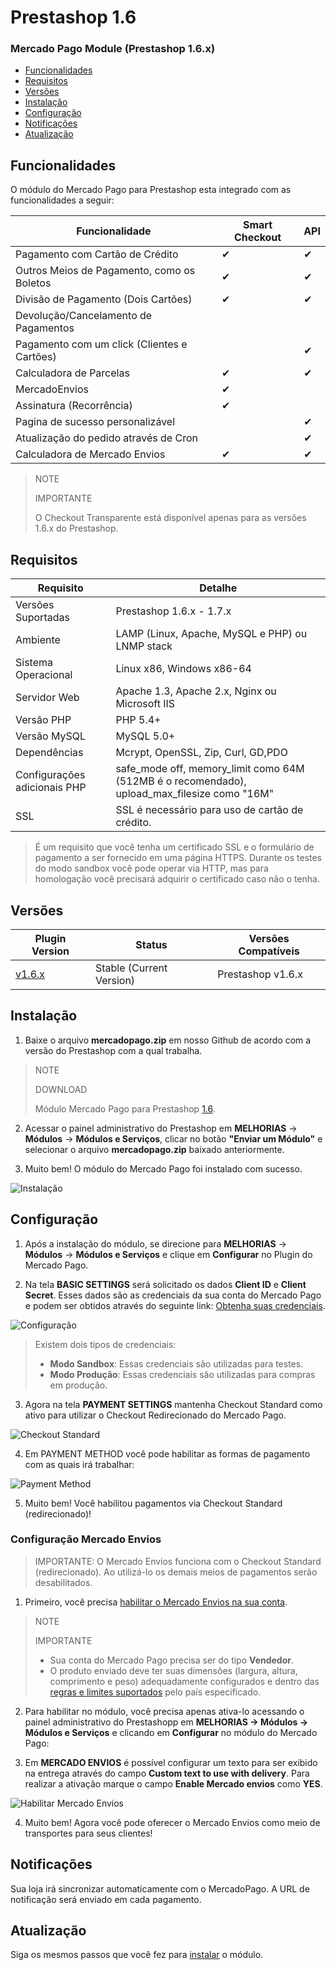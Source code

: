 # Prestashop 1.6


### Mercado Pago Module (Prestashop 1.6.x)

* [Funcionalidades](#bookmark_Funcionalidades)
* [Requisitos](#bookmark_Requisitos)
* [Versões](#bookmark_Versões)
* [Instalação](#bookmark_Instalação)
* [Configuração](#bookmark_Configuração)
* [Notificações](#bookmark_Notificações)
* [Atualização](#bookmark_Atualização)


## Funcionalidades

O módulo do Mercado Pago para Prestashop esta integrado com as funcionalidades a seguir:

| Funcionalidade                               	| Smart Checkout    	| API                   |
|-----------------------------------------------|-------------------|-----------------------|
| Pagamento com Cartão de Crédito             	| ✔               	| ✔                     |
| Outros Meios de Pagamento, como os Boletos    | ✔               	| ✔                     |
| Divisão de Pagamento (Dois Cartões)           | ✔               	| ✔                     |
| Devolução/Cancelamento de Pagamentos          |                 	|                       |
| Pagamento com um click (Clientes e Cartões) 	|                 	| ✔                     |
| Calculadora de Parcelas                     	| ✔               	| ✔                     |
| MercadoEnvios                               	| ✔               	|                       |
| Assinatura (Recorrência)                    	| ✔               	|                       |
| Pagina de sucesso personalizável            	|                 	| ✔                     |
| Atualização do pedido através de Cron       	|                 	| ✔                     |
| Calculadora de Mercado Envios               	| ✔               	| ✔                     |


> NOTE
>
> IMPORTANTE
>
> O Checkout Transparente está disponível apenas para as versões 1.6.x do Prestashop.


## Requisitos

| Requisito                    | Detalhe                                                                                      |
|------------------------------|----------------------------------------------------------------------------------------------|
| Versões Suportadas           | Prestashop 1.6.x - 1.7.x                                                                     |
| Ambiente                     | LAMP (Linux, Apache, MySQL e PHP) ou LNMP stack                                              |
| Sistema Operacional          | Linux x86, Windows x86-64                                                                    |
| Servidor Web                 | Apache 1.3, Apache 2.x, Nginx ou Microsoft IIS                                               |
| Versão PHP                   | PHP 5.4+                                                                                     |
| Versão MySQL                 | MySQL 5.0+                                                                                   |
| Dependências                 | Mcrypt, OpenSSL, Zip, Curl, GD,PDO                                                           |
| Configurações adicionais PHP | safe_mode off, memory_limit como 64M (512MB é o recomendado), upload_max_filesize como "16M" |
| SSL                          | SSL é necessário para uso de cartão de crédito.                                              |

>É um requisito que você tenha um certificado SSL e o formulário de pagamento a ser fornecido em uma página HTTPS. Durante os testes do modo sandbox você pode operar via HTTP, mas para homologação você precisará adquirir o certificado caso não o tenha.


## Versões

| Plugin Version                                              | Status                   | Versões Compatíveis |
|-------------------------------------------------------------|--------------------------|---------------------|
| [v1.6.x](https://github.com/mercadopago/cart-prestashop-6/) | Stable (Current Version) | Prestashop v1.6.x   |

  
## Instalação

1) Baixe o arquivo **mercadopago.zip** em nosso Github de acordo com a versão do Prestashop com a qual trabalha.

> NOTE
>
> DOWNLOAD
>
> Módulo Mercado Pago para Prestashop [1.6](https://github.com/mercadopago/cart-prestashop-6/blob/master/mercadopago.zip).

2) Acessar o painel administrativo do Prestashop em **MELHORIAS** -> **Módulos** -> **Módulos e Serviços**, clicar no botão **"Enviar um Módulo"** e selecionar o arquivo **mercadopago.zip** baixado anteriormente.

3) Muito bem! O módulo do Mercado Pago foi instalado com sucesso.

![Instalação](/images/prestashop_select_mp_file.gif)


## Configuração

1) Após a instalação do módulo, se direcione para **MELHORIAS** -> **Módulos** -> **Módulos e Serviços** e clique em **Configurar** no Plugin do Mercado Pago.

2) Na tela **BASIC SETTINGS** será solicitado os dados **Client ID** e **Client Secret**. Esses dados são as credenciais da sua conta do Mercado Pago e podem ser obtidos através do seguinte link: [Obtenha suas credenciais](https://www.mercadopago.com/mlb/account/credentials?type=basic).

![Configuração](/images/prestashop_credentials_configuration.gif)

> Existem dois tipos de credenciais:
> * **Modo Sandbox**: Essas credenciais são utilizadas para testes.
> * **Modo Produção**: Essas credenciais são utilizadas para compras em produção.

3) Agora na tela **PAYMENT SETTINGS** mantenha Checkout Standard como ativo para utilizar o Checkout Redirecionado do Mercado Pago.

![Checkout Standard](/images/prestashop_checkout_standard.png)

4) Em PAYMENT METHOD você pode habilitar as formas de pagamento com as quais irá trabalhar:

![Payment Method](/images/prestashop_payment_method.png)

5) Muito bem! Você habilitou pagamentos via Checkout Standard (redirecionado)!

### Configuração Mercado Envios

> IMPORTANTE: O Mercado Envios funciona com o Checkout Standard (redirecionado). Ao utilizá-lo os demais meios de pagamentos serão desabilitados.

1) Primeiro, você precisa [habilitar o Mercado Envios na sua conta](http://shipping.mercadopago.com.ar/optin/doOptin). 

> NOTE
>
> IMPORTANTE
>
> * Sua conta do Mercado Pago precisa ser do tipo **Vendedor**.
> * O produto enviado deve ter suas dimensões (largura, altura, comprimento e peso) adequadamente configurados e dentro das [regras e limites suportados](https://www.correios.com.br/a-a-z/limites-de-dimensoes-e-peso) pelo país especificado.

2) Para habilitar no módulo, você precisa apenas ativa-lo acessando o painel administrativo do Prestashopp em **MELHORIAS -> Módulos -> Módulos e Serviços** e clicando em **Configurar** no módulo do Mercado Pago:

3) Em **MERCADO ENVIOS** é possível configurar um texto para ser exibido na entrega através do campo **Custom text to use with delivery**. Para realizar a ativação marque o campo **Enable Mercado envios** como **YES**.

![Habilitar Mercado Envios](/images/prestashop_mercado_envios.png)

4) Muito bem! Agora você pode oferecer o Mercado Envios como meio de transportes para seus clientes!


## Notificações

Sua loja irá sincronizar automaticamente com o MercadoPago. A URL de notificação será enviado em cada pagamento.


## Atualização

Siga os mesmos passos que você fez para [instalar](#instalação) o módulo.
